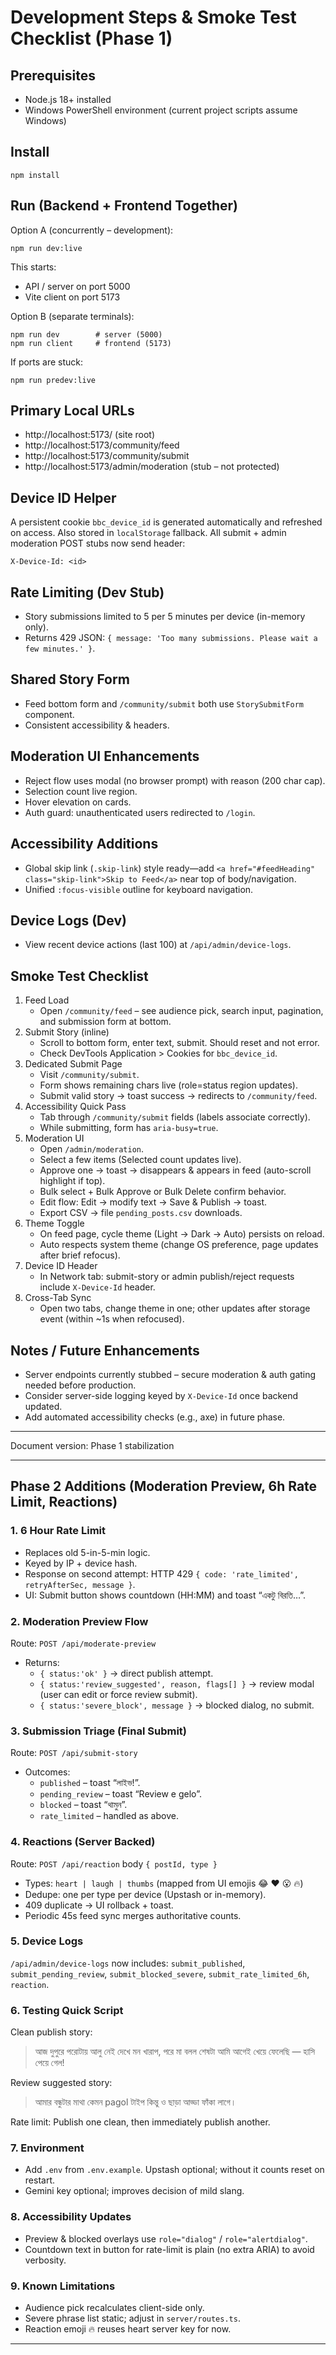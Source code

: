 # Development Steps & Smoke Test Checklist (Phase 1)

## Prerequisites
- Node.js 18+ installed
- Windows PowerShell environment (current project scripts assume Windows)

## Install
```
npm install
```

## Run (Backend + Frontend Together)
Option A (concurrently – development):
```
npm run dev:live
```
This starts:
- API / server on port 5000
- Vite client on port 5173

Option B (separate terminals):
```
npm run dev        # server (5000)
npm run client     # frontend (5173)
```

If ports are stuck:
```
npm run predev:live
```

## Primary Local URLs
- http://localhost:5173/ (site root)
- http://localhost:5173/community/feed
- http://localhost:5173/community/submit
- http://localhost:5173/admin/moderation (stub – not protected)

## Device ID Helper
A persistent cookie `bbc_device_id` is generated automatically and refreshed on access. Also stored in `localStorage` fallback. All submit + admin moderation POST stubs now send header:
```
X-Device-Id: <id>
```

## Rate Limiting (Dev Stub)
- Story submissions limited to 5 per 5 minutes per device (in-memory only).
- Returns 429 JSON: `{ message: 'Too many submissions. Please wait a few minutes.' }`.

## Shared Story Form
- Feed bottom form and `/community/submit` both use `StorySubmitForm` component.
- Consistent accessibility & headers.

## Moderation UI Enhancements
- Reject flow uses modal (no browser prompt) with reason (200 char cap).
- Selection count live region.
- Hover elevation on cards.
- Auth guard: unauthenticated users redirected to `/login`.

## Accessibility Additions
- Global skip link (`.skip-link`) style ready—add `<a href="#feedHeading" class="skip-link">Skip to Feed</a>` near top of body/navigation.
- Unified `:focus-visible` outline for keyboard navigation.

## Device Logs (Dev)
- View recent device actions (last 100) at `/api/admin/device-logs`.

## Smoke Test Checklist
1. Feed Load
   - Open `/community/feed` – see audience pick, search input, pagination, and submission form at bottom.
2. Submit Story (inline)
   - Scroll to bottom form, enter text, submit. Should reset and not error.
   - Check DevTools Application > Cookies for `bbc_device_id`.
3. Dedicated Submit Page
   - Visit `/community/submit`.
   - Form shows remaining chars live (role=status region updates).
   - Submit valid story → toast success → redirects to `/community/feed`.
4. Accessibility Quick Pass
   - Tab through `/community/submit` fields (labels associate correctly).
   - While submitting, form has `aria-busy=true`.
5. Moderation UI
   - Open `/admin/moderation`.
   - Select a few items (Selected count updates live).
   - Approve one → toast → disappears & appears in feed (auto-scroll highlight if top).
   - Bulk select + Bulk Approve or Bulk Delete confirm behavior.
   - Edit flow: Edit → modify text → Save & Publish → toast.
   - Export CSV → file `pending_posts.csv` downloads.
6. Theme Toggle
   - On feed page, cycle theme (Light → Dark → Auto) persists on reload.
   - Auto respects system theme (change OS preference, page updates after brief refocus).
7. Device ID Header
   - In Network tab: submit-story or admin publish/reject requests include `X-Device-Id` header.
8. Cross-Tab Sync
   - Open two tabs, change theme in one; other updates after storage event (within ~1s when refocused).

## Notes / Future Enhancements
- Server endpoints currently stubbed – secure moderation & auth gating needed before production.
- Consider server-side logging keyed by `X-Device-Id` once backend updated.
- Add automated accessibility checks (e.g., axe) in future phase.

---
Document version: Phase 1 stabilization

---
## Phase 2 Additions (Moderation Preview, 6h Rate Limit, Reactions)

### 1. 6 Hour Rate Limit
- Replaces old 5-in-5-min logic.
- Keyed by IP + device hash.
- Response on second attempt: HTTP 429 `{ code: 'rate_limited', retryAfterSec, message }`.
- UI: Submit button shows countdown (HH:MM) and toast “একটু বিরতি…”.

### 2. Moderation Preview Flow
Route: `POST /api/moderate-preview`
- Returns:
   - `{ status:'ok' }` → direct publish attempt.
   - `{ status:'review_suggested', reason, flags[] }` → review modal (user can edit or force review submit).
   - `{ status:'severe_block', message }` → blocked dialog, no submit.

### 3. Submission Triage (Final Submit)
Route: `POST /api/submit-story`
- Outcomes:
   - `published` – toast “লাইভ!”.
   - `pending_review` – toast “Review e gelo”.
   - `blocked` – toast “থামুন”.
   - `rate_limited` – handled as above.

### 4. Reactions (Server Backed)
Route: `POST /api/reaction` body `{ postId, type }`
- Types: `heart | laugh | thumbs` (mapped from UI emojis 😂 ❤️ 😮 🔥)
- Dedupe: one per type per device (Upstash or in-memory).
- 409 duplicate → UI rollback + toast.
- Periodic 45s feed sync merges authoritative counts.

### 5. Device Logs
`/api/admin/device-logs` now includes: `submit_published`, `submit_pending_review`, `submit_blocked_severe`, `submit_rate_limited_6h`, `reaction`.

### 6. Testing Quick Script
Clean publish story:
> আজ দুপুরে পরোটায় আলু নেই দেখে মন খারাপ, পরে মা বলল শেষটা আমি আগেই খেয়ে ফেলেছি — হাসি পেয়ে গেল!

Review suggested story:
> আমার বন্ধুটার মাথা কেমন pagol টাইপ কিন্তু ও ছাড়া আড্ডা ফাঁকা লাগে।

Rate limit: Publish one clean, then immediately publish another.

### 7. Environment
- Add `.env` from `.env.example`. Upstash optional; without it counts reset on restart.
- Gemini key optional; improves decision of mild slang.

### 8. Accessibility Updates
- Preview & blocked overlays use `role="dialog"` / `role="alertdialog"`.
- Countdown text in button for rate-limit is plain (no extra ARIA) to avoid verbosity.

### 9. Known Limitations
- Audience pick recalculates client-side only.
- Severe phrase list static; adjust in `server/routes.ts`.
- Reaction emoji 🔥 reuses heart server key for now.

---
